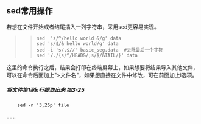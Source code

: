 ## sed常用操作
若想在文件开始或者结尾插入一列字符串，采用sed更容易实现。
> > 	sed  's/^/hello world &/g' data
> > 	sed 's/$/& hello world/g' data
> > 	sed -i 's/.$//' basic_seg.data  #去除最后一个字符
> > 	sed '/./{s/^/HEAD&/;s/$/&TAIL/}' data

这里的命令执行之后，结果会打印在终端屏幕上，如果想要将结果导入其他文件，可以在命令后面加上">文件名"，如果想直接在文件中修改，可在前面加上i选项。
##### 将文件第1到n行提取出来 如3-25
		sed -n '3,25p' file
......



